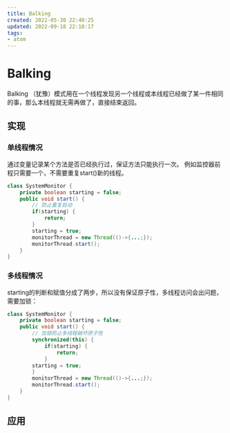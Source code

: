 ```yaml
---
title: Balking
created: 2022-05-30 22:40:25
updated: 2022-09-18 22:18:17
tags: 
- atom
---
```


# Balking

Balking （犹豫）模式用在一个线程发现另一个线程或本线程已经做了某一件相同的事，那么本线程就无需再做了，直接结束返回。

## 实现

### 单线程情况

通过变量记录某个方法是否已经执行过，保证方法只能执行一次。
例如监控器前程只需要一个，不需要重复start()新的线程。

```java
class SystemMonitor {
	private boolean starting = false;
	public void start() {
		// 防止重复启动
		if(starting) {
			return;
		}
		starting = true;
		monitorThread = new Thread(()->{...;});
		monitorThread.start();
	}
}
```

### 多线程情况

starting的判断和赋值分成了两步，所以没有保证原子性，多线程访问会出问题，需要加锁：

```java
class SystemMonitor {
	private boolean starting = false;
	public void start() {
		// 加锁防止多线程破坏原子性
		synchronized(this) {
			if(starting) {
				return;
			}
		starting = true;
		}
		monitorThread = new Thread(()->{...;});
		monitorThread.start();
	}
}
```

## 应用
